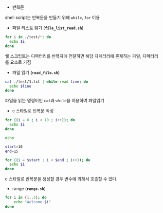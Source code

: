* 반복문

shell script는 반복문을 만들기 위해 `while`, `for` 이용

* 파일 리스트 읽기 (**`file_list_read.sh`**)

```bash
for i in ./test/*; do
  echo $i
done
```

쉘 스크립트는 디렉터리를 반복자에 전달하면 해당 디렉터리에 존재하는 파일, 디렉터리를 요소로 가짐

* 파일 읽기 (**`read_file.sh`**)

```bash
cat ./test/1.txt | while read line; do
  echo $line
done
```

파일을 읽는 명령어인 `cat`과 `while`을 이용하여 파일읽기

* c 스타일로 반복문 작성

```bash
for ((i = 0 ; i < 10 ; i++)); do
  echo $i
done

echo 

start=10
end=15

for ((i = $start ; i < $end ; i++)); do
  echo $i
done
```

c 스타일로 반복문을 생성할 경우 변수에 의해서 호출할 수 있다.

* range (**`range.sh`**)

```bash
for i in {1..5}; do
    echo "Welcome $i"
done
```

